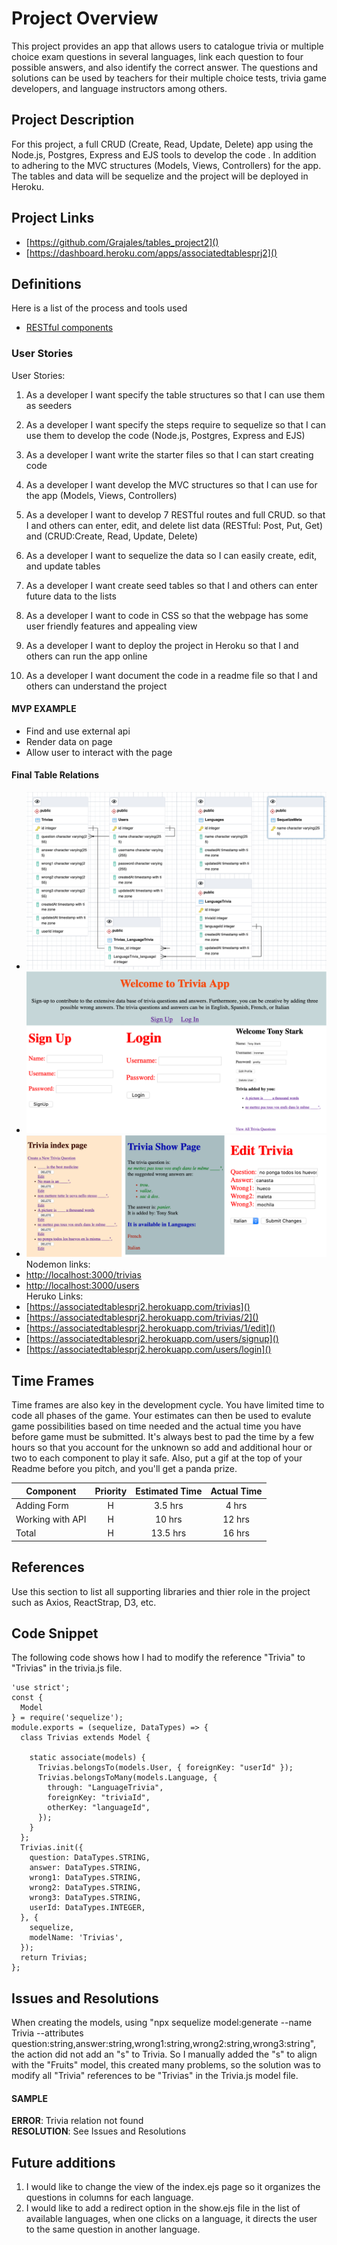 # Project Overview
This project provides an app that allows users to catalogue trivia or multiple choice exam questions in several languages, link each question to four possible answers, and also identify the correct answer.  The questions and solutions can be used by teachers for their multiple choice tests, trivia game developers, and language instructors among others.
 
## Project Description

For this project, a full CRUD (Create, Read, Update, Delete) app using the Node.js, Postgres, Express and EJS tools to develop the code . In addition to adhering to the MVC structures (Models, Views, Controllers) for the app.
The tables and data will be sequelize and the project will be deployed in Heroku.

## Project Links

- [https://github.com/Grajales/tables_project2]()
- [https://dashboard.heroku.com/apps/associatedtablesprj2]()

## Definitions

Here is a list of the process and tools used

- [RESTful components](https://gist.github.com/alexpchin/09939db6f81d654af06b)


### User Stories

User Stories:
1.	As a developer I want specify the table structures  so that I can use them as seeders
2.	As a developer I want specify the steps require to sequelize so that I can use them to develop the code (Node.js, Postgres, Express and EJS)

3.	As a developer I want write the starter files so that I can start creating code


4.	As a developer I want develop the MVC structures  so that I can use for the app (Models, Views, Controllers)

5.	As a developer I want to develop 7 RESTful routes and full CRUD.
so that I and others can enter, edit, and delete list data  (RESTful: Post, Put, Get) and (CRUD:Create, Read, Update, Delete)

6.	As a developer I want to sequelize the data so I can easily create, edit, and update tables 

7.	As a developer I want create seed tables so that I and others can enter future data to the lists

8.	As a developer I want to code in CSS so that the webpage has some user friendly features and appealing view

9.	As a developer I want to deploy the project in Heroku so that I and others can run the app online

10.	As a developer I want document the code in a readme file so that I and others can understand the project
  

#### MVP EXAMPLE
- Find and use external api 
- Render data on page 
- Allow user to interact with the page

#### Final Table Relations

- ![Entity Relationship Diagram (ERD)](img/blockDiagram.png) <br>
- ![User Restful Routes](img/user.png)<br>
- ![Trivia Restful Routes](img/trivia.png)<br>
Nodemon links:
- [http://localhost:3000/trivias]()
- [http://localhost:3000/users]()<br>
Heruko Links:<br>
- [https://associatedtablesprj2.herokuapp.com/trivias]()
- [https://associatedtablesprj2.herokuapp.com/trivias/2]()
- [https://associatedtablesprj2.herokuapp.com/trivias/1/edit]()
- [https://associatedtablesprj2.herokuapp.com/users/signup]()
- [https://associatedtablesprj2.herokuapp.com/users/login]()


## Time Frames

Time frames are also key in the development cycle.  You have limited time to code all phases of the game.  Your estimates can then be used to evalute game possibilities based on time needed and the actual time you have before game must be submitted. It's always best to pad the time by a few hours so that you account for the unknown so add and additional hour or two to each component to play it safe. Also, put a gif at the top of your Readme before you pitch, and you'll get a panda prize.

| Component | Priority | Estimated Time | Actual Time |
| --- | :---: |  :---: | :---: |
| Adding Form | H | 3.5 hrs | 4 hrs |
| Working with API | H | 10 hrs| 12 hrs |
| Total | H | 13.5 hrs| 16 hrs |

## References
 Use this section to list all supporting libraries and thier role in the project such as Axios, ReactStrap, D3, etc. 

## Code Snippet

The following code shows how I had to modify the reference "Trivia" to "Trivias" in the trivia.js file.

```
'use strict';
const {
  Model
} = require('sequelize');
module.exports = (sequelize, DataTypes) => {
  class Trivias extends Model {

    static associate(models) {
      Trivias.belongsTo(models.User, { foreignKey: "userId" });
      Trivias.belongsToMany(models.Language, {
        through: "LanguageTrivia",
        foreignKey: "triviaId",
        otherKey: "languageId",
      });
    }
  };
  Trivias.init({
    question: DataTypes.STRING,
    answer: DataTypes.STRING,
    wrong1: DataTypes.STRING,
    wrong2: DataTypes.STRING,
    wrong3: DataTypes.STRING,
    userId: DataTypes.INTEGER,
  }, {
    sequelize,
    modelName: 'Trivias',
  });
  return Trivias;
};
```

## Issues and Resolutions
 When creating the models, using "npx sequelize model:generate --name Trivia --attributes question:string,answer:string,wrong1:string,wrong2:string,wrong3:string", the action did not add an "s" to Trivia. So I manually added the "s" to align with the "Fruits" model, this created many problems, so the solution was to modify all "Trivia" references to be "Trivias" in the Trivia.js model file.

#### SAMPLE
**ERROR**: Trivia relation not found                                
**RESOLUTION**: See Issues and Resolutions

## Future additions
1. I would like to change the view of the index.ejs page so it organizes the questions in columns for each language.
2. I would like to add a redirect option in the show.ejs file in the list of available languages, when one clicks on a language, it directs the user to the same question in another language. 